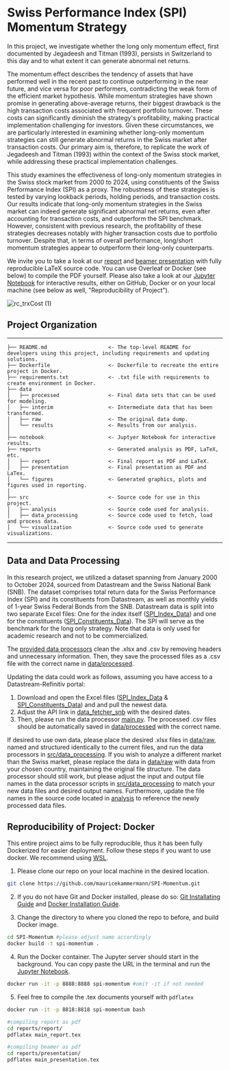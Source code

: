 # Swiss Performance Index (SPI) Momentum Strategy

In this project, we investigate whether the long only momentum effect, first documented by Jegadeesh and Titman (1993), persists in Switzerland to this day and to what extent it can generate abnormal net returns.

The momentum effect describes the tendency of assets that have performed well in the recent past to continue outperforming in the near future, and vice versa for poor performers, contradicting the weak form of the efficient market hypothesis. While momentum strategies have shown promise in generating above-average returns, their biggest drawback is the high transaction costs associated with frequent portfolio turnover. These costs can significantly diminish the strategy's profitability, making practical implementation challenging for investors. Given these circumstances, we are particularly interested in examining whether long-only momentum strategies can still generate abnormal returns in the Swiss market after transaction costs. Our primary aim is, therefore, to replicate the work of Jegadeesh and Titman (1993) within the context of the Swiss stock market, while addressing these practical implementation challenges.

This study examines the effectiveness of long-only momentum strategies in the Swiss stock market from 2000 to 2024, using constituents of the Swiss Performance Index (SPI) as a proxy. The robustness of these strategies is tested by varying lookback periods, holding periods, and transaction costs. Our results indicate that long-only momentum strategies in the Swiss market can indeed generate significant abnormal net returns, even after accounting for transaction costs, and outperform the SPI benchmark. However, consistent with previous research, the profitability of these strategies decreases notably with higher transaction costs due to portfolio turnover. Despite that, in terms of overall performance, long/short momentum strategies appear to outperform their long-only counterparts.

We invite you to take a look at our [report](reports/report/SPI-Momentum_Report.pdf) and [beamer presentation](reports/presentation/SPI-Momentum_Presentation.pdf) with fully reproducible LaTeX source code. You can use Overleaf or Docker (see below) to compile the PDF yourself. Please also take a look at our [Jupyter Notebook](notebook/SPI_Momentum.ipynb) for interactive results, either on GitHub, Docker or on your local machine (see below as well, "Reproducibility of Project"). 

![rc_trxCost (1)](https://github.com/user-attachments/assets/9e2ab42f-0079-429f-9f8a-aa20721ff05c)

## Project Organization
------------

    ├── README.md                    <- The top-level README for developers using this project, including requirements and updating solutions.
    ├── Dockerfile                   <- Dockerfile to recreate the entire project in Docker.
    ├── requirements.txt             <- .txt file with requirements to create environment in Docker.
    ├── data
    │   ├── processed                <- Final data sets that can be used for modeling.
    │   ├── interim                  <- Intermediate data that has been transformed.
    │   ├── raw                      <- The original data dump.
    │   └── results                  <- Results from our analysis.
    │
    ├── notebook                     <- Juptyer Notebook for interactive results.
    ├── reports                      <- Generated analysis as PDF, LaTeX, etc.
    │   ├── report                   <- Final report as PDF and LaTeX.
    │   ├── presentation             <- Final presentation as PDF and LaTex.
    │   └── figures                  <- Generated graphics, plots and figures used in reporting.
    │
    ├── src                          <- Source code for use in this project.
    │   ├── analysis                 <- Source code used for analysis.
    │   ├── data_processing          <- Source code used to fetch, load and process data.
    │   └── visualization            <- Source code used to generate visualizations.
    
--------

## Data and Data Processing
In this research project, we utilized a dataset spanning from January 2000 to October 2024, sourced from Datastream and the Swiss National Bank (SNB). The dataset comprises total return data for the Swiss Performance Index (SPI) and its constituents from Datastream, as well as monthly yields of 1-year Swiss Federal Bonds from the SNB. Datastream data is split into two separate Excel files: One for the index itself ([SPI_Index_Data](data/raw/SPI_Index_Data.xlsx)) and one for the constituents ([SPI_Constituents_Data](data/raw/SPI_Constituents_Data.xlsx)). The SPI will serve as the benchmark for the long only strategy. Note that data is only used for academic research and not to be commercialized.

The [provided data processors](src/data_processing) clean the .xlsx and .csv by removing headers and unnecessary information. Then, they save the processed files as a .csv file with the correct name in [data/processed](data/processed). 

Updating the data could work as follows, assuming you have access to a Datastream-Refinitiv portal:
1. Download and open the Excel files ([SPI_Index_Data](data/raw/SPI_Index_Data.xlsx) & [SPI_Constituents_Data](data/raw/SPI_Constituents_Data.xlsx)) and and pull the newest data.
2. Adjust the API link in [data_fetcher_snb](src/data_processing/data_fetcher_snb.py) with the desired dates. 
3. Then, please run the data processor [main.py](src/data_processing/main.py). The processed .csv files should be automatically saved in [data/processed](data/processed) with the correct name.

If desired to use own data, please place the desired .xlsx files in [data/raw](data/raw), named and structured identically to the current files, and run the data processors in [src/data_processing](src/data_processing). If you wish to analyze a different market than the Swiss market, please replace the data in [data/raw](data/raw) with data from your chosen country, maintaining the original file structure. The data processor should still work, but please adjust the input and output file names in the data processor scripts in [src/data_processing](src/data_processing) to match your new data files and desired output names. Furthermore, update the file names in the source code located in [analysis](src/analysis) to reference the newly processed data files. 

## Reproducibility of Project: Docker
This entire project aims to be fully reproducible, thus it has been fully Dockerized for easier deployment. Follow these steps if you want to use docker. We recommend using [WSL](https://learn.microsoft.com/en-us/windows/wsl/install).

1. Please clone our repo on your local machine in the desired location. 
```bash
git clone https://github.com/mauricekammermann/SPI-Momentum.git
```

2. If you do not have Git and Docker installed, please do so: [Git Installating Guide](https://git-scm.com/book/en/v2/Getting-Started-Installing-Git) and [Docker Installation Guide](https://docs.docker.com/engine/install/).

3. Change the directory to where you cloned the repo to before, and build Docker image.
```bash
cd SPI-Momentum #please adjust name accordingly
docker build -t spi-momentum .
```
4. Run the Docker container. The Jupyter server should start in the background. You can copy paste the URL in the terminal and run the [Jupyter Notebook](notebook/SPI_Momentum.ipynb).
```bash
docker run -it -p 8888:8888 spi-momentum #omit -it if not needed
```
5. Feel free to compile the .tex documents yourself with `pdflatex`
```bash
docker run -it -p 8818:8818 spi-momentum bash

#compiling report as pdf
cd reports/report/
pdflatex main_report.tex

#compiling beamer as pdf
cd reports/presentation/
pdflatex main_presentation.tex
```



